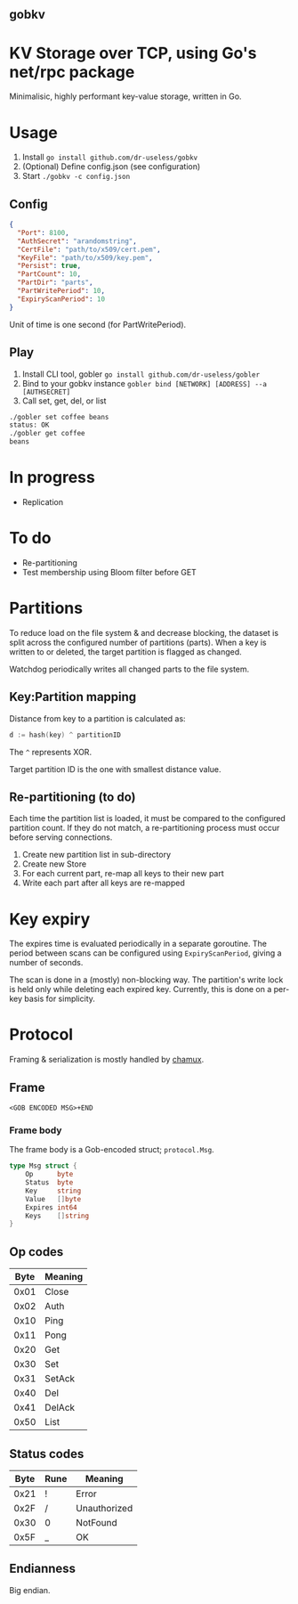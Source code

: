 gobkv
-----

# KV Storage over TCP, using Go's net/rpc package
Minimalisic, highly performant key-value storage, written in Go.

# Usage
1. Install `go install github.com/dr-useless/gobkv`
2. (Optional) Define config.json (see configuration)
3. Start `./gobkv -c config.json`

## Config
```json
{
  "Port": 8100,
  "AuthSecret": "arandomstring",
  "CertFile": "path/to/x509/cert.pem",
  "KeyFile": "path/to/x509/key.pem",
  "Persist": true,
  "PartCount": 10,
  "PartDir": "parts",
  "PartWritePeriod": 10,
  "ExpiryScanPeriod": 10
}
```
Unit of time is one second (for PartWritePeriod).

## Play
1. Install CLI tool, gobler
  `go install github.com/dr-useless/gobler`
2. Bind to your gobkv instance
  `gobler bind [NETWORK] [ADDRESS] --a [AUTHSECRET]`
3. Call set, get, del, or list
```bash
./gobler set coffee beans
status: OK
./gobler get coffee
beans
```

# In progress
- Replication

# To do
- Re-partitioning
- Test membership using Bloom filter before GET

# Partitions
To reduce load on the file system & and decrease blocking, the dataset is split across the configured number of partitions (parts). When a key is written to or deleted, the target partition is flagged as changed.

Watchdog periodically writes all changed parts to the file system.

## Key:Partition mapping
Distance from key to a partition is calculated as:
```go
d := hash(key) ^ partitionID
```
The `^` represents XOR.

Target partition ID is the one with smallest distance value.

## Re-partitioning (to do)
Each time the partition list is loaded, it must be compared to the configured partition count. If they do not match, a re-partitioning process must occur before serving connections.

1. Create new partition list in sub-directory
2. Create new Store
3. For each current part, re-map all keys to their new part
4. Write each part after all keys are re-mapped

# Key expiry
The expires time is evaluated periodically in a separate goroutine. The period between scans can be configured using `ExpiryScanPeriod`, giving a number of seconds.

The scan is done in a (mostly) non-blocking way. The partition's write lock is held only while deleting each expired key. Currently, this is done on a per-key basis for simplicity.

# Protocol
Framing & serialization is mostly handled by [chamux](https://github.com/intob/chamux).

## Frame
```
<GOB ENCODED MSG>+END
```

### Frame body
The frame body is a Gob-encoded struct; `protocol.Msg`.
```go
type Msg struct {
	Op      byte
	Status  byte
	Key     string
	Value   []byte
	Expires int64
	Keys    []string
}
```

## Op codes
| Byte | Meaning |
|------|---------|
| 0x01 | Close   |
| 0x02 | Auth    |
| 0x10 | Ping    |
| 0x11 | Pong    |
| 0x20 | Get     |
| 0x30 | Set     |
| 0x31 | SetAck  |
| 0x40 | Del     |
| 0x41 | DelAck  |
| 0x50 | List    |

## Status codes
| Byte | Rune | Meaning      |
|------|------|--------------|
| 0x21 | !    | Error        |
| 0x2F | /    | Unauthorized |
| 0x30 | 0    | NotFound     |
| 0x5F | _    | OK           |

## Endianness
Big endian.